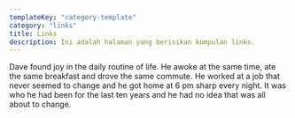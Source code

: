 ```yaml
---
templateKey: "category-template"
category: "links"
title: Links
description: Ini adalah halaman yang berisikan kumpulan links.
---
```


Dave found joy in the daily routine of life. He awoke at the same time, ate the same breakfast and drove the same commute. He worked at a job that never seemed to change and he got home at 6 pm sharp every night. It was who he had been for the last ten years and he had no idea that was all about to change.
